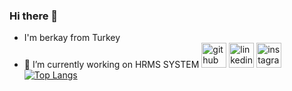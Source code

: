 ### Hi there 👋


- I'm berkay from Turkey
- 🔭 I’m currently working on HRMS SYSTEM 
[<img src='https://cdn.jsdelivr.net/npm/simple-icons@3.0.1/icons/github.svg' alt='github' height='40'>](https://github.com/berkaylxl)  [<img src='https://cdn.jsdelivr.net/npm/simple-icons@3.0.1/icons/linkedin.svg' alt='linkedin' height='40'>](https://www.linkedin.com/in/berkaycan-sakar/)  [<img src='https://cdn.jsdelivr.net/npm/simple-icons@3.0.1/icons/instagram.svg' alt='instagram' height='40'>](https://www.instagram.com/berkaylxl/)  
  [![Top Langs](https://github-readme-stats.vercel.app/api/top-langs/?username=berkaylxl)](https://github.com/anuraghazra/github-readme-stats)





